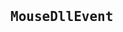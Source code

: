 <pre>
    <div class="container">
        <div class="block two first">
            <h2>MouseDllEvent</h2>
            <div class="wrap">
                  <img  src="https://avatars2.githubusercontent.com/u/54286928?s=460&u=ac544662dbb5a1f5b8a16950d41d3017e80f3da7&v=4" alt="">
            </div>
        </div>
    </div>
</pre>
